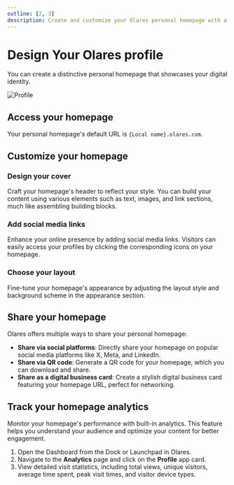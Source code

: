```yaml
---
outline: [2, 3]
description: Create and customize your Olares personal homepage with a unique cover design, social media links, custom layouts, and monitor its performance with powerful analytics tracking capabilities.
---
```


# Design Your Olares profile

You can create a distinctive personal homepage that showcases your digital identity.

![Profile](/images/manual/olares/profile.png)

## Access your homepage
Your personal homepage's default URL is `{Local name}.olares.com`.

## Customize your homepage

### Design your cover
Craft your homepage's header to reflect your style. You can build your content using various elements such as text, images, and link sections, much like assembling building blocks.

### Add social media links
Enhance your online presence by adding social media links. Visitors can easily access your profiles by clicking the corresponding icons on your homepage.

### Choose your layout
Fine-tune your homepage's appearance by adjusting the layout style and background scheme in the appearance section.

## Share your homepage
Olares offers multiple ways to share your personal homepage:

* **Share via social platforms**: Directly share your homepage on popular social media platforms like X, Meta, and LinkedIn.
* **Share via QR code**: Generate a QR code for your homepage, which you can download and share.
* **Share as a digital business card**: Create a stylish digital business card featuring your homepage URL, perfect for networking.

## Track your homepage analytics
Monitor your homepage's performance with built-in analytics. This feature helps you understand your audience and optimize your content for better engagement.

1. Open the Dashboard from the Dock or Launchpad in Olares.
2. Navigate to the **Analytics** page and click on the **Profile** app card.
3. View detailed visit statistics, including total views, unique visitors, average time spent, peak visit times, and visitor device types.
